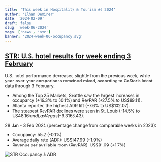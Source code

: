 ```yaml
---
title: 'This week in Hospitality & Tourism #6 2024'
author: 'Ilhan Demirer'
date: '2024-02-09'
draft: false
slug: 'week-06-2024'
tags: ['news', 'str']
banner: '2024-week-06-occupancy.svg'
---
```


## [STR: U.S. hotel results for week ending 3 February](https://str.com/press-release/us-hotel-results-week-ending-3-february)

U.S. hotel performance decreased slightly from the previous week, while year-over-year comparisons remained mixed, according to CoStar’s latest data through 3 February.

- Among the Top 25 Markets, Seattle saw the largest increases in occupancy (+19.3% to 60.1%) and RevPAR (+27.5% to US$89.11).
- Atlanta reported the highest ADR lift (+7.6% to US$132.07).
- The steepest RevPAR declines were seen in St. Louis (-14.5% to US$48.16) and Las Vegas (-9.3% to US$166.43).

28 Jan - 3 Feb 2024 (percentage change from comparable weeks in 2023):

- Occupancy: 55.2 (-0.1%)
- Average daily rate (ADR): US$147.99 (+1.9%)
- Revenue per available room (RevPAR): US$81.69 (+1.7%)

![STR Occupancy & ADR](/images/blogimages/2024-week-06-occupancy.svg)
